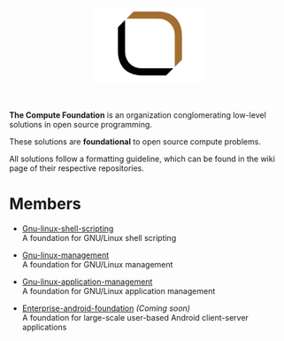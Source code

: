<div align='center'>
  <img src='https://raw.githubusercontent.com/computefoundation/home/images/computefoundation_logo-padded.png' width='40%' alt='computefoundation_logo-padded.png'>
</div>
<br><br>

**The Compute Foundation** is an organization conglomerating low-level solutions in open source programming.

These solutions are **foundational** to open source compute problems.

All solutions follow a formatting guideline, which can be found in the wiki page of their respective repositories.

# Members

* [Gnu-linux-shell-scripting](https://github.com/computefoundation/gnu-linux-shell-scripting)  
  A foundation for GNU/Linux shell scripting

* [Gnu-linux-management](https://github.com/computefoundation/gnu-linux-management)  
  A foundation for GNU/Linux management

* [Gnu-linux-application-management](https://github.com/computefoundation/gnu-linux-application-management)  
  A foundation for GNU/Linux application management

* [Enterprise-android-foundation](https://github.com/computefoundation/enterprise-android-foundation) *(Coming soon)*  
  A foundation for large-scale user-based Android client-server applications

